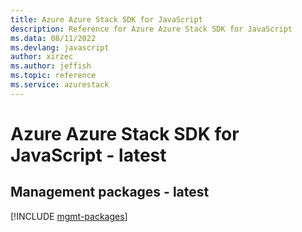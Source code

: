 ```yaml
---
title: Azure Azure Stack SDK for JavaScript
description: Reference for Azure Azure Stack SDK for JavaScript
ms.data: 08/11/2022
ms.devlang: javascript
author: xirzec
ms.author: jeffish
ms.topic: reference
ms.service: azurestack
---
```

# Azure Azure Stack SDK for JavaScript - latest

## Management packages - latest
[!INCLUDE [mgmt-packages](azure-stack-mgmt-index.md)]